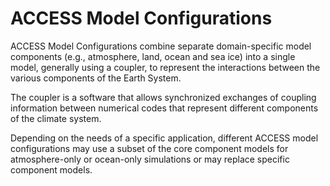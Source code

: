 # ACCESS Model Configurations

ACCESS Model Configurations combine separate domain-specific model components (e.g., atmosphere, land, ocean and sea ice) into a single model, generally using a coupler, to represent the interactions between the various components of the Earth System. 

The coupler is a software that allows synchronized exchanges of coupling information between numerical codes that represent different components of the climate system.

Depending on the needs of a specific application, different ACCESS model configurations may use a subset of the core component models for atmosphere-only or ocean-only simulations or may replace specific component models.